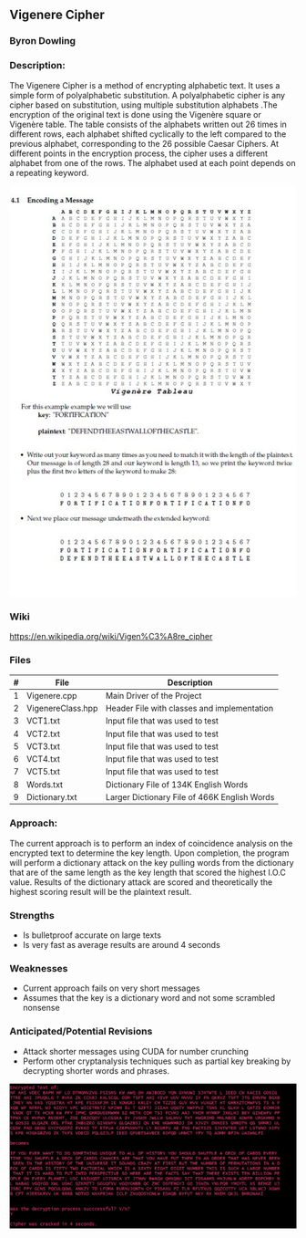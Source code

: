 ## Vigenere Cipher
### Byron Dowling
### Description:

The Vigenere Cipher is a method of encrypting alphabetic text. It uses a simple form of polyalphabetic substitution. A polyalphabetic cipher is any cipher based on substitution, using multiple substitution alphabets .The encryption of the original text is done using the Vigenère square or Vigenère table. The table consists of the alphabets written out 26 times in different rows, each alphabet shifted cyclically to the left compared to the previous alphabet, corresponding to the 26 possible Caesar Ciphers. At different points in the encryption process, the cipher uses a different alphabet from one of the rows. The alphabet used at each point depends on a repeating keyword.

![VS](https://github.com/Byron-Dowling/Assets/blob/main/Images/Vigenere%20Snippet%201.jpg?raw=true)

### Wiki
https://en.wikipedia.org/wiki/Vigen%C3%A8re_cipher


### Files

|   #    | File                    | Description                                        |
| :---:  | ----------------------- | -------------------------------------------------- |
|   1    | Vigenere.cpp            | Main Driver of the Project                         |
|   2    | VigenereClass.hpp       | Header File with classes and implementation        |
|   3    | VCT1.txt                | Input file that was used to test                   |
|   4    | VCT2.txt                | Input file that was used to test                   |
|   5    | VCT3.txt                | Input file that was used to test                   |
|   6    | VCT4.txt                | Input file that was used to test                   |
|   7    | VCT5.txt                | Input file that was used to test                   |
|   8    | Words.txt               | Dictionary File of 134K English Words              |
|   9    | Dictionary.txt          | Larger Dictionary File of 466K English Words       |


### Approach:

The current approach is to perform an index of coincidence analysis on the encrypted text to determine the key length. Upon completion, the program will perform a dictionary attack on the key pulling words from the dictionary that are of the same length as the key length that scored the highest I.O.C value. Results of the dictionary attack are scored and theoretically the highest scoring result will be the plaintext result.

### Strengths
- Is bulletproof accurate on large texts
- Is very fast as average results are around 4 seconds

### Weaknesses
- Current approach fails on very short messages
- Assumes that the key is a dictionary word and not some scrambled nonsense

### Anticipated/Potential Revisions
- Attack shorter messages using CUDA for number crunching
- Perform other cryptanalysis techniques such as partial key breaking by decrypting shorter words and phrases.


![VC3](https://github.com/Byron-Dowling/Assets/blob/main/Images/Vigenere.jpg?raw=true)
